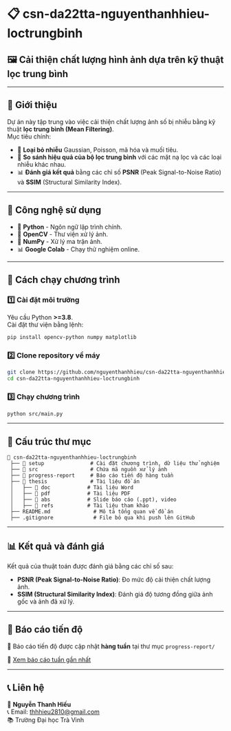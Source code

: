 # 📋 csn-da22tta-nguyenthanhhieu-loctrungbinh

## 🖼️ Cải thiện chất lượng hình ảnh dựa trên kỹ thuật lọc trung bình

---

## 🔹 Giới thiệu
Dự án này tập trung vào việc cải thiện chất lượng ảnh số bị nhiễu bằng kỹ thuật **lọc trung bình (Mean Filtering)**.  
Mục tiêu chính:
- 🎨 **Loại bỏ nhiễu** Gaussian, Poisson, mã hóa và muối tiêu.
- 🔎 **So sánh hiệu quả của bộ lọc trung bình** với các mặt nạ lọc và các loại nhiễu khác nhau.
- 📊 **Đánh giá kết quả** bằng các chỉ số **PSNR** (Peak Signal-to-Noise Ratio) và **SSIM** (Structural Similarity Index).

---

## 🔹 Công nghệ sử dụng
- 🐖 **Python** - Ngôn ngữ lập trình chính.
- 📸 **OpenCV** - Thư viện xử lý ảnh.
- 💯 **NumPy** - Xử lý ma trận ảnh.
- 📊 **Google Colab** - Chạy thử nghiệm online.

---

## 🚀 Cách chạy chương trình
### **1️⃣ Cài đặt môi trường**
Yêu cầu Python **>=3.8**.  
Cài đặt thư viện bằng lệnh:
```sh
pip install opencv-python numpy matplotlib
```

### **2️⃣ Clone repository về máy**
```sh
git clone https://github.com/nguyenthanhhieu/csn-da22tta-nguyenthanhhieu-loctrungbinh.git
cd csn-da22tta-nguyenthanhhieu-loctrungbinh
```

### **3️⃣ Chạy chương trình**
```sh
python src/main.py
```

---

## 📂 Cấu trúc thư mục
```
👤 csn-da22tta-nguyenthanhhieu-loctrungbinh
 ├── 📂 setup               # Cài đặt chương trình, dữ liệu thử nghiệm
 ├── 📂 src                 # Chứa mã nguồn xử lý ảnh
 ├── 📂 progress-report     # Báo cáo tiến độ hàng tuần
 ├── 📂 thesis              # Tài liệu đồ án
 │   ├── 📂 doc            # Tài liệu Word
 │   ├── 📂 pdf            # Tài liệu PDF
 │   ├── 📂 abs            # Slide báo cáo (.ppt), video
 │   ├── 📂 refs           # Tài liệu tham khảo
 ├── README.md              # Mô tả tổng quan về đồ án
 ├── .gitignore             # File bỏ qua khi push lên GitHub
```

---

## 📊 Kết quả và đánh giá
Kết quả của thuật toán được đánh giá bằng các chỉ số sau:
- **PSNR (Peak Signal-to-Noise Ratio)**: Đo mức độ cải thiện chất lượng ảnh.
- **SSIM (Structural Similarity Index)**: Đánh giá độ tương đồng giữa ảnh gốc và ảnh đã xử lý.

---

## 🔔 Báo cáo tiến độ
📍 Báo cáo tiến độ được cập nhật **hàng tuần** tại thư mục `progress-report/`

🔗 [Xem báo cáo tuần gần nhất](progress-report/)

---

## 📞 Liên hệ
👤 **Nguyễn Thanh Hiếu**  
📞 Email: thhhieu2810@gmail.com  
📚 Trường Đại học Trà Vinh  
